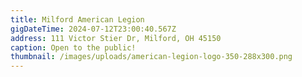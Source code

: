 ```yaml
---
title: Milford American Legion
gigDateTime: 2024-07-12T23:00:40.567Z
address: 111 Victor Stier Dr, Milford, OH 45150
caption: Open to the public!
thumbnail: /images/uploads/american-legion-logo-350-288x300.png
---
```

